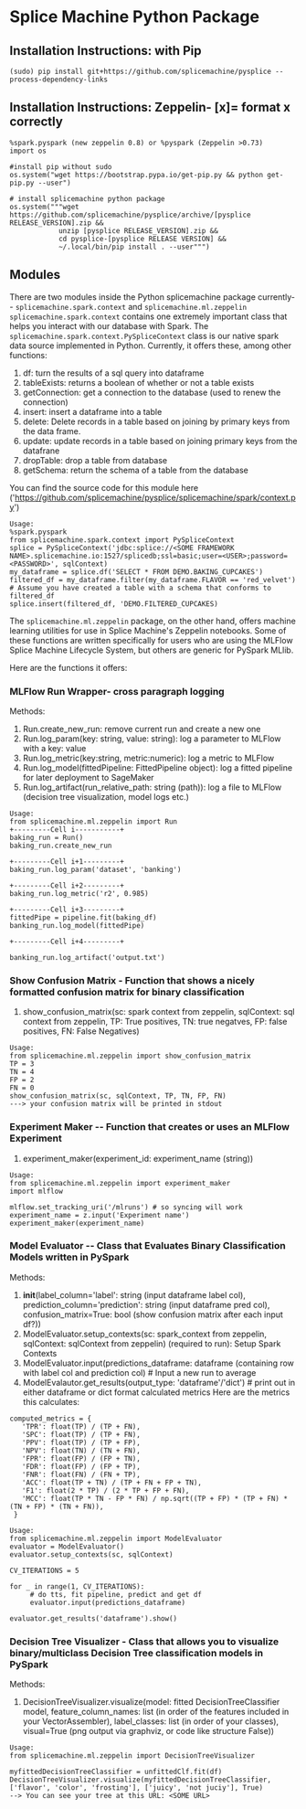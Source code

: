 # Splice Machine Python Package
## Installation Instructions: with Pip
`(sudo) pip install git+https://github.com/splicemachine/pysplice --process-dependency-links`

## Installation Instructions: Zeppelin- [x]= format x correctly
```
%spark.pyspark (new zeppelin 0.8) or %pyspark (Zeppelin >0.73)
import os

#install pip without sudo
os.system("wget https://bootstrap.pypa.io/get-pip.py && python get-pip.py --user")

# install splicemachine python package
os.system("""wget https://github.com/splicemachine/pysplice/archive/[pysplice RELEASE_VERSION].zip &&
            unzip [pysplice RELEASE_VERSION].zip &&
            cd pysplice-[pysplice RELEASE VERSION] &&
            ~/.local/bin/pip install . --user""")
```

## Modules
  There are two modules inside the Python splicemachine package currently-- `splicemachine.spark.context` and `splicemachine.ml.zeppelin`
  `splicemachine.spark.context` contains one extremely important class that helps you interact with our database with Spark.
  The `splicemachine.spark.context.PySpliceContext` class is our native spark data source implemented in Python. Currently,
  it offers these, among other functions:
1. df: turn the results of a sql query into dataframe
2. tableExists: returns a boolean of whether or not a table exists
3. getConnection: get a connection to the database (used to renew the connection)
4. insert: insert a dataframe into a table
5. delete: Delete records in a table based on joining by primary keys from the data frame.
6. update: update records in a table based on joining primary keys from the datafrane
7. dropTable: drop a table from database
8. getSchema: return the schema of a table from the database

You can find the source code for this module here ('https://github.com/splicemachine/pysplice/splicemachine/spark/context.py')
```
Usage:
%spark.pyspark
from splicemachine.spark.context import PySpliceContext
splice = PySpliceContext('jdbc:splice://<SOME FRAMEWORK NAME>.splicemachine.io:1527/splicedb;ssl=basic;user=<USER>;password=<PASSWORD>', sqlContext)
my_dataframe = splice.df('SELECT * FROM DEMO.BAKING_CUPCAKES')
filtered_df = my_dataframe.filter(my_dataframe.FLAVOR == 'red_velvet')
# Assume you have created a table with a schema that conforms to filtered_df
splice.insert(filtered_df, 'DEMO.FILTERED_CUPCAKES)
```

  The `splicemachine.ml.zeppelin` package, on the other hand, offers machine learning utilities for use in Splice Machine's Zeppelin notebooks.
  Some of these functions are written specifically for users who are using the MLFlow Splice Machine Lifecycle System, but others are generic for PySpark MLlib.

 Here are the functions it offers:

### MLFlow Run Wrapper- cross paragraph logging
 Methods:
 1. Run.create_new_run: remove current run and create a new one
 2. Run.log_param(key: string, value: string): log a parameter to MLFlow with a key: value
 3. Run.log_metric(key:string, metric:numeric): log a metric to MLFlow
 4. Run.log_model(fittedPipeline: FittedPipeline object): log a fitted pipeline for later deployment to SageMaker
 5. Run.log_artifact(run_relative_path: string (path)): log a file to MLFlow (decision tree visualization, model logs etc.)

 ```
 Usage:
 from splicemachine.ml.zeppelin import Run
 +---------Cell i-----------+
 baking_run = Run()
 baking_run.create_new_run

 +---------Cell i+1---------+
 baking_run.log_param('dataset', 'banking')

 +---------Cell i+2---------+
 baking_run.log_metric('r2', 0.985)

 +---------Cell i+3---------+
 fittedPipe = pipeline.fit(baking_df)
 banking_run.log_model(fittedPipe)

 +---------Cell i+4---------+

 banking_run.log_artifact('output.txt')
 ```

### Show Confusion Matrix - Function that shows a nicely formatted confusion matrix for binary classification
1. show_confusion_matrix(sc: spark context from zeppelin, sqlContext: sql context from zeppelin, TP: True positives, TN: true negatves, FP: false positives, FN: False Negatives)
```
Usage:
from splicemachine.ml.zeppelin import show_confusion_matrix
TP = 3
TN = 4
FP = 2
FN = 0
show_confusion_matrix(sc, sqlContext, TP, TN, FP, FN)
---> your confusion matrix will be printed in stdout
```

### Experiment Maker -- Function that creates or uses an MLFlow Experiment
1. experiment_maker(experiment_id: experiment_name (string))

```
Usage:
from splicemachine.ml.zeppelin import experiment_maker
import mlflow

mlflow.set_tracking_uri('/mlruns') # so syncing will work
experiment_name = z.input('Experiment name')
experiment_maker(experiment_name)
```

### Model Evaluator -- Class that Evaluates Binary Classification Models written in PySpark
Methods:
1. __init__(label_column='label': string (input dataframe label col), prediction_column='prediction': string (input dataframe pred col), confusion_matrix=True: bool (show confusion matrix after each input df?))
2. ModelEvaluator.setup_contexts(sc: spark_context from zeppelin, sqlContext: sqlContext from zeppelin) (required to run): Setup Spark Contexts
3. ModelEvaluator.input(predictions_dataframe: dataframe (containing row with label col and prediction col) # Input a new run to average
4. ModelEvalautor.get_results(output_type: 'dataframe'/'dict') # print out in either dataframe or dict format calculated metrics
Here are the metrics this calculates:
```
computed_metrics = {
   'TPR': float(TP) / (TP + FN),
   'SPC': float(TP) / (TP + FN),
   'PPV': float(TP) / (TP + FP),
   'NPV': float(TN) / (TN + FN),
   'FPR': float(FP) / (FP + TN),
   'FDR': float(FP) / (FP + TP),
   'FNR': float(FN) / (FN + TP),
   'ACC': float(TP + TN) / (TP + FN + FP + TN),
   'F1': float(2 * TP) / (2 * TP + FP + FN),
   'MCC': float(TP * TN - FP * FN) / np.sqrt((TP + FP) * (TP + FN) * (TN + FP) * (TN + FN)),
 }
 ```

 ```
 Usage:
 from splicemachine.ml.zeppelin import ModelEvaluator
 evaluator = ModelEvaluator()
 evaluator.setup_contexts(sc, sqlContext)

 CV_ITERATIONS = 5

 for _ in range(1, CV_ITERATIONS):
      # do tts, fit pipeline, predict and get df
      evaluator.input(predictions_dataframe)

 evaluator.get_results('dataframe').show()

```

### Decision Tree Visualizer - Class that allows you to visualize binary/multiclass Decision Tree classification models in PySpark
Methods:
1. DecisionTreeVisualizer.visualize(model: fitted DecisionTreeClassifier model, feature_column_names: list (in order of the features included in your VectorAssembler), label_classes: list (in order of your classes), visual=True (png output via graphviz, or code like structure False))

```
Usage:
from splicemachine.ml.zeppelin import DecisionTreeVisualizer

myfittedDecisionTreeClassifier = unfittedClf.fit(df)
DecisionTreeVisualizer.visualize(myfittedDecisionTreeClassifier, ['flavor', 'color', 'frosting'], ['juicy', 'not juciy'], True)
--> You can see your tree at this URL: <SOME URL>
